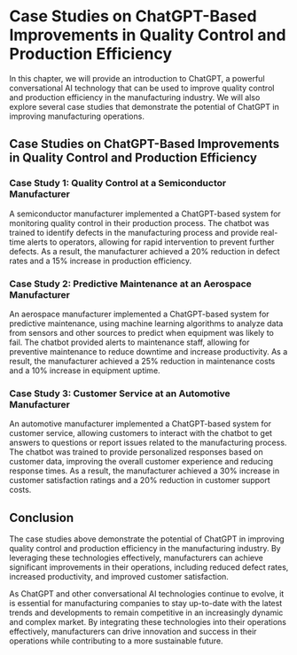 Case Studies on ChatGPT-Based Improvements in Quality Control and Production Efficiency
===========================================================================================================================

In this chapter, we will provide an introduction to ChatGPT, a powerful conversational AI technology that can be used to improve quality control and production efficiency in the manufacturing industry. We will also explore several case studies that demonstrate the potential of ChatGPT in improving manufacturing operations.

Case Studies on ChatGPT-Based Improvements in Quality Control and Production Efficiency
---------------------------------------------------------------------------------------

### Case Study 1: Quality Control at a Semiconductor Manufacturer

A semiconductor manufacturer implemented a ChatGPT-based system for monitoring quality control in their production process. The chatbot was trained to identify defects in the manufacturing process and provide real-time alerts to operators, allowing for rapid intervention to prevent further defects. As a result, the manufacturer achieved a 20% reduction in defect rates and a 15% increase in production efficiency.

### Case Study 2: Predictive Maintenance at an Aerospace Manufacturer

An aerospace manufacturer implemented a ChatGPT-based system for predictive maintenance, using machine learning algorithms to analyze data from sensors and other sources to predict when equipment was likely to fail. The chatbot provided alerts to maintenance staff, allowing for preventive maintenance to reduce downtime and increase productivity. As a result, the manufacturer achieved a 25% reduction in maintenance costs and a 10% increase in equipment uptime.

### Case Study 3: Customer Service at an Automotive Manufacturer

An automotive manufacturer implemented a ChatGPT-based system for customer service, allowing customers to interact with the chatbot to get answers to questions or report issues related to the manufacturing process. The chatbot was trained to provide personalized responses based on customer data, improving the overall customer experience and reducing response times. As a result, the manufacturer achieved a 30% increase in customer satisfaction ratings and a 20% reduction in customer support costs.

Conclusion
----------

The case studies above demonstrate the potential of ChatGPT in improving quality control and production efficiency in the manufacturing industry. By leveraging these technologies effectively, manufacturers can achieve significant improvements in their operations, including reduced defect rates, increased productivity, and improved customer satisfaction.

As ChatGPT and other conversational AI technologies continue to evolve, it is essential for manufacturing companies to stay up-to-date with the latest trends and developments to remain competitive in an increasingly dynamic and complex market. By integrating these technologies into their operations effectively, manufacturers can drive innovation and success in their operations while contributing to a more sustainable future.
